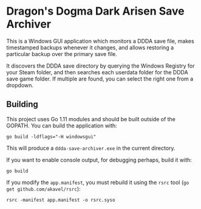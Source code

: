 # Dragon's Dogma Dark Arisen Save Archiver

This is a Windows GUI application which monitors a DDDA save file, makes timestamped backups whenever it changes, and allows restoring a particular backup over the primary save file.

It discovers the DDDA save directory by querying the Windows Registry for your Steam folder, and then searches each userdata folder for the DDDA save game folder. If multiple are found, you can select the right one from a dropdown.

## Building

This project uses Go 1.11 modules and should be built outside of the GOPATH. You can build the application with:

```
go build -ldflags="-H windowsgui"
```

This will produce a `ddda-save-archiver.exe` in the current directory.

If you want to enable console output, for debugging perhaps, build it with:

```
go build
```

If you modify the `app.manifest`, you must rebuild it using the `rsrc` tool (`go get github.com/akavel/rsrc`):

```
rsrc -manifest app.manifest -o rsrc.syso
```
